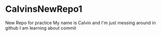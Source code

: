 # CalvinsNewRepo1
New Repo for practice
My name is Calvin and I'm just messing around in github
I am learning about commit
